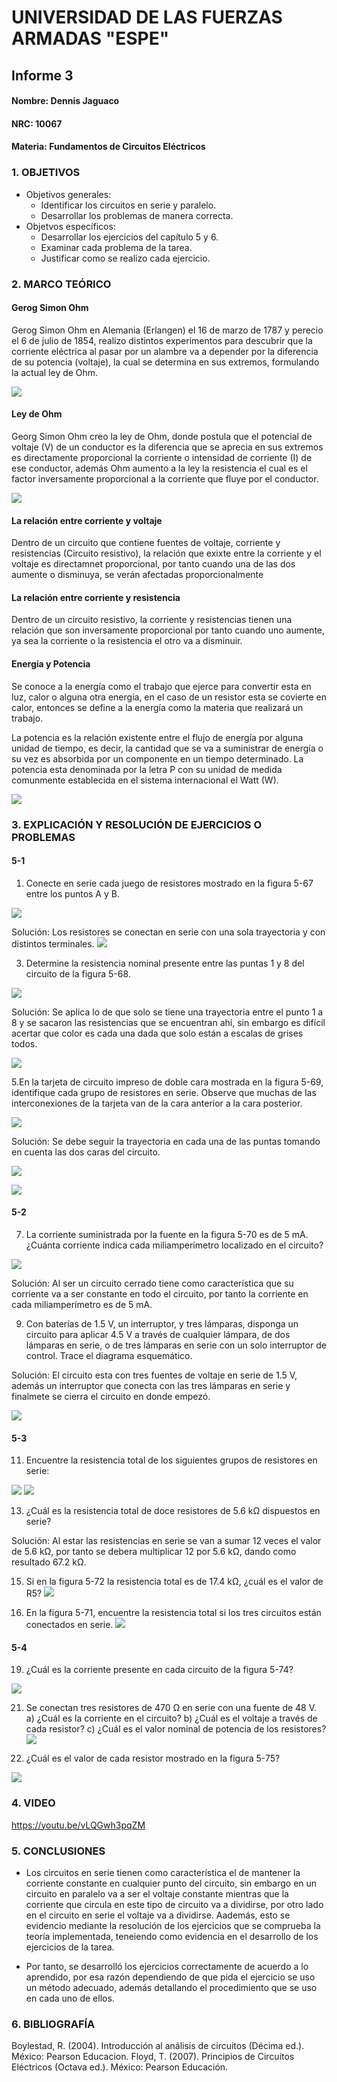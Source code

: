 # UNIVERSIDAD DE LAS FUERZAS ARMADAS "ESPE"

## Informe 3
#### Nombre: Dennis Jaguaco
#### NRC: 10067
#### Materia: Fundamentos de Circuitos Eléctricos

### 1. OBJETIVOS
   * Objetivos generales:
     * Identificar los circuitos en serie y paralelo.
     * Desarrollar los problemas de manera correcta.
   * Objetvos específicos:
     * Desarrollar los ejercicios del capítulo 5 y 6.
     * Examinar cada problema de la tarea.
     * Justificar como se realizo cada ejercicio. 

### 2. MARCO TEÓRICO

#### Gerog Simon Ohm

Gerog Simon Ohm en Alemania (Erlangen) el 16 de marzo de 1787 y perecio el 6 de julio de 1854, realizo distintos experimentos para descubrir que la corriente eléctrica al pasar por un alambre va a depender por la diferencia de su potencia (voltaje), la cual se determina en sus extremos, formulando la actual ley de Ohm.


![](https://github.com/dennis-jaguaco/Informe2/blob/main/GeorgSimonOhm.jpg)

#### Ley de Ohm

Georg Simon Ohm creo la ley de Ohm, donde postula que el potencial de voltaje (V) de un conductor es la diferencia que se aprecia en sus extremos es directamente proporcional la corriente o intensidad de corriente (I) de ese conductor, además Ohm aumento a la ley la resistencia el cual es el factor inversamente proporcional a la corriente que fluye por el conductor.

![](https://github.com/dennis-jaguaco/Informe2/blob/main/leydeohm.png)

#### La relación entre corriente y voltaje

Dentro de un circuito que contiene fuentes de voltaje, corriente y resistencias (Circuito resistivo), la relación que exixte entre la corriente y el voltaje es directamnet proporcional, por tanto cuando una de las dos aumente o disminuya, se verán afectadas proporcionalmente

#### La relación entre corriente y resistencia

Dentro de un circuito resistivo, la corriente y resistencias tienen una relación que son inversamente proporcional por tanto cuando uno aumente, ya sea la corriente o la resistencia el otro va a disminuir.

#### Energía y Potencia

Se conoce a la energía como el trabajo que ejerce para convertir esta en luz, calor o alguna otra energía, en el caso de un resistor esta se covierte en calor, entonces se define a la energía como la materia que realizará un trabajo.

La potencia es la relación existente entre el flujo de energía por alguna unidad de tiempo, es decir, la cantidad que se va a suministrar de energía o su vez es absorbida por un componente en un tiempo determinado. La potencia esta denominada por la letra P con su unidad de medida comunmente establecida en el sistema internacional el Watt (W).

![](https://github.com/dennis-jaguaco/Informe2/blob/main/Capítulo3.png)

### 3. EXPLICACIÓN Y RESOLUCIÓN DE EJERCICIOS O PROBLEMAS

#### 5-1

1. Conecte en serie cada juego de resistores mostrado en la figura 5-67 entre los puntos A y B.

![](https://github.com/dennis-jaguaco/Informe2/blob/main/Ejercicio1.png)

   Solución: Los resistores se conectan en serie con una sola trayectoria y con distintos terminales.
![](https://github.com/dennis-jaguaco/Informe2/blob/main/Ejercicio1abc.png)


3. Determine la resistencia nominal presente entre las puntas 1 y 8 del circuito de la figura 5-68.

![](https://github.com/dennis-jaguaco/Informe2/blob/main/Ejercicio3.png)

Solución: Se aplica lo de que solo se tiene una trayectoria entre el punto 1 a 8 y se sacaron las resistencias que se encuentran ahí, sin embargo es difícil acertar que color es cada una dada que solo están a escalas de grises todos.

![](https://github.com/dennis-jaguaco/Informe2/blob/main/Ejercicio3-1.png)

5.En la tarjeta de circuito impreso de doble cara mostrada en la figura 5-69, identifique cada grupo de resistores en serie. Observe que muchas de las interconexiones de la tarjeta van de la cara anterior a la cara posterior.

![](https://github.com/dennis-jaguaco/Informe2/blob/main/Ejercicio5.png)

Solución: Se debe seguir la trayectoria en cada una de las puntas tomando en cuenta las dos caras del circuito.

![](https://github.com/dennis-jaguaco/Informe2/blob/main/Ejercicio5-1.png)

![](https://github.com/dennis-jaguaco/Informe2/blob/main/Ejercicio5-2.png)

#### 5-2
7. La corriente suministrada por la fuente en la figura 5-70 es de 5 mA. ¿Cuánta corriente indica cada miliamperímetro localizado en el circuito?

![](https://github.com/dennis-jaguaco/Informe2/blob/main/Ejercicio7.png)

Solución: Al ser un circuito cerrado tiene como característica que su corriente va a ser constante en todo el circuito, por tanto la corriente en cada miliamperímetro es de 5 mA.

9. Con baterías de 1.5 V, un interruptor, y tres lámparas, disponga un circuito para aplicar 4.5 V a través de cualquier lámpara, de dos lámparas en serie, o de tres lámparas en serie con un solo interruptor de control. Trace el diagrama esquemático.


Solución: El circuito esta con tres fuentes de voltaje en serie de 1.5 V, además un interruptor que conecta con las tres lámparas en serie y finalmete se cierra el circuito en donde empezó.  

![](https://github.com/dennis-jaguaco/Informe2/blob/main/Ejercicio9.jpeg)

#### 5-3

11. Encuentre la resistencia total de los siguientes grupos de resistores en serie:

![](https://github.com/dennis-jaguaco/Informe2/blob/main/Ejercicio11.png)
![](https://github.com/dennis-jaguaco/Informe2/blob/main/Ejercicio11-1.png)  

13. ¿Cuál es la resistencia total de doce resistores de 5.6 kΩ dispuestos en serie?

Solución: Al estar las resistencias en serie se van a sumar 12 veces el valor de 5.6 kΩ, por tanto se debera multiplicar 12 por 5.6 kΩ, dando como resultado 67.2 kΩ.

15. Si en la figura 5-72 la resistencia total es de 17.4 kΩ, ¿cuál es el valor de R5?
![](https://github.com/dennis-jaguaco/Informe2/blob/main/Ejercicio15.png)  

17. En la figura 5-71, encuentre la resistencia total si los tres circuitos están conectados en serie.
![](https://github.com/dennis-jaguaco/Informe2/blob/main/Ejercicio17.png)

#### 5-4
19. ¿Cuál es la corriente presente en cada circuito de la figura 5-74?

![](https://github.com/dennis-jaguaco/Informe2/blob/main/Ejercicio19.png)

21. Se conectan tres resistores de 470 Ω en serie con una fuente de 48 V.
a) ¿Cuál es la corriente en el circuito?
b) ¿Cuál es el voltaje a través de cada resistor?
c) ¿Cuál es el valor nominal de potencia de los resistores?
![](https://github.com/dennis-jaguaco/Informe2/blob/main/Ejercicio21.png)

23. ¿Cuál es el valor de cada resistor mostrado en la figura 5-75?

![](https://github.com/dennis-jaguaco/Informe2/blob/main/Ejercicio23.png)


### 4. VIDEO

https://youtu.be/vLQGwh3pqZM

### 5. CONCLUSIONES

* Los circuitos en serie tienen como característica el de mantener la corriente constante en cualquier punto del circuito, sin embargo en un circuito en paralelo va a ser el voltaje constante mientras que la corriente que circula en este tipo de circuito va a dividirse, por otro lado en el circuito en serie el voltaje va a dividirse. Aademás, esto se evidencio mediante la resolución de los ejercicios que se comprueba la teoría implementada, teneiendo como evidencia en el desarrollo de los ejercicios de la tarea.

* Por tanto, se desarrolló los ejercicios correctamente de acuerdo a lo aprendido, por esa razón dependiendo de que pida el ejercicio se uso un método adecuado, además detallando el procedimiento que se uso en cada uno de ellos.

### 6. BIBLIOGRAFÍA

Boylestad, R. (2004). Introducción al análisis de circuitos (Décima ed.). México: Pearson Educacion.
Floyd, T. (2007). Principios de Circuitos Eléctricos (Octava ed.). México: Pearson Educación.

